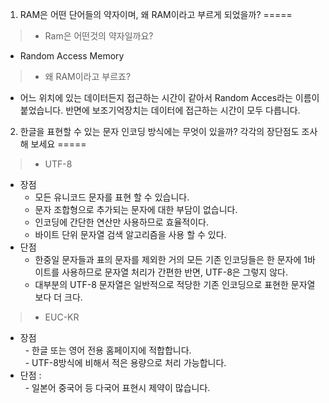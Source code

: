 1. RAM은 어떤 단어들의 약자이며, 왜 RAM이라고 부르게 되었을까?
=====

> * Ram은 어떤것의 약자일까요?
 - Random Access Memory
> * 왜 RAM이라고 부르죠?
 - 어느 위치에 있는 데이터든지 접근하는 시간이 같아서 Random Acces라는 이름이 붙었습니다. 반면에 보조기억장치는 데이터에 접근하는 시간이 모두 다릅니다.
 

2. 한글을 표현할 수 있는 문자 인코딩 방식에는 무엇이 있을까? 각각의 장단점도 조사해 보세요
=====

> * UTF-8  
 - 장점       
    * 모든 유니코드 문자를 표현 할 수 있습니다.  
    * 문자 조합형으로 추가되는 문자에 대한 부담이 없습니다.  
    * 인코딩에 간단한 연산만 사용하므로 효율적이다.  
    * 바이트 단위 문자열 검색 알고리즘을 사용 할 수 있다.  
 - 단점   
    * 한중일 문자들과 표의 문자를 제외한 거의 모든 기존 인코딩들은 한 문자에 1바이트를 사용하므로 문자열 처리가 간편한 반면, UTF-8은 그렇지 않다.  
    * 대부분의 UTF-8 문자열은 일반적으로 적당한 기존 인코딩으로 표현한 문자열보다 더 크다.  


> * EUC-KR  
 - 장점   
     - 한글 또는 영어 전용 홈페이지에 적합합니다.  
     - UTF-8방식에 비해서 적은 용량으로 처리 가능합니다.  
 - 단점 :  
     - 일본어 중국어 등 다국어 표현시 제약이 많습니다. 
